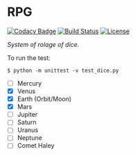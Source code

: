 RPG
===
[![Codacy Badge](https://api.codacy.com/project/badge/Grade/c0d994b228194617b591219e112c71c7)](https://www.codacy.com/app/Bhyan/RPG?utm_source=github.com&utm_medium=referral&utm_content=Bhyan/RPG&utm_campaign=badger)
[![Build Status](https://travis-ci.org/Bhyan/RPG.svg?branch=master)](https://travis-ci.org/Bhyan/RPG)
[![License](https://img.shields.io/badge/license-MIT-blue.svg)](https://github.com/Bhyan/RPG/blob/master/LICENSE)

*System of rolage of dice.*

To run the test:
```
$ python -m unittest -v test_dice.py
```

- [ ] Mercury
- [x] Venus
- [x] Earth (Orbit/Moon)
- [x] Mars
- [ ] Jupiter
- [ ] Saturn
- [ ] Uranus
- [ ] Neptune
- [ ] Comet Haley
